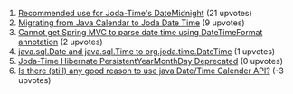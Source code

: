 1. [Recommended use for Joda-Time's DateMidnight](http://stackoverflow.com/questions/1) (21 upvotes)  
2. [Migrating from Java Calendar to Joda Date Time](http://stackoverflow.com/questions/1) (9 upvotes)  
3. [Cannot get Spring MVC to parse date time using DateTimeFormat annotation](http://stackoverflow.com/questions/1) (2 upvotes)  
4. [java.sql.Date and java.sql.Time to org.joda.time.DateTime](http://stackoverflow.com/questions/1) (1 upvotes)  
5. [Joda-Time Hibernate PersistentYearMonthDay Deprecated](http://stackoverflow.com/questions/1) (0 upvotes)  
6. [Is there (still) any good reason to use java Date/Time Calender API?](http://stackoverflow.com/questions/1) (-3 upvotes)  
